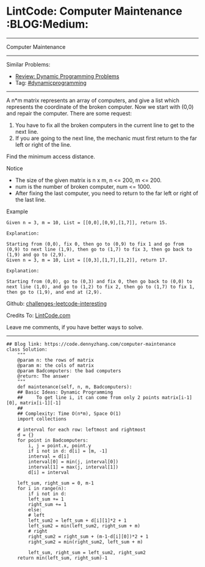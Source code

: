 
# LintCode: Computer Maintenance     :BLOG:Medium:

---

Computer Maintenance  

---

Similar Problems:  

-   [Review: Dynamic Programming Problems](https://code.dennyzhang.com/review-dynamicprogramming)
-   Tag: [#dynamicprogramming](https://code.dennyzhang.com/tag/dynamicprogramming)

---

A n\*m matrix represents an array of computers, and give a list which represents the coordinate of the broken computer. Now we start with (0,0) and repair the computer. There are some request:  

1.  You have to fix all the broken computers in the current line to get to the next line.
2.  If you are going to the next line, the mechanic must first return to the far left or right of the line.

Find the minimum access distance.  

Notice  

-   The size of the given matrix is n x m, n <= 200, m <= 200.
-   num is the number of broken computer, num <= 1000.
-   After fixing the last computer, you need to return to the far left or right of the last line.

Example  

    Given n = 3, m = 10, List = [[0,0],[0,9],[1,7]], return 15.
    
    Explanation:
    
    Starting from (0,0), fix 0, then go to (0,9) to fix 1 and go from (0,9) to next line (1,9), then go to (1,7) to fix 3, then go back to (1,9) and go to (2,9).
    Given n = 3, m = 10, List = [[0,3],[1,7],[1,2]], return 17.

    Explanation:
    
    Starting from (0,0), go to (0,3) and fix 0, then go back to (0,0) to next line (1,0), and go to (1,2) to fix 2, then go to (1,7) to fix 1, then go to (1,9), and end at (2,9).

Github: [challenges-leetcode-interesting](https://github.com/DennyZhang/challenges-leetcode-interesting/tree/master/problems/computer-maintenance)  

Credits To: [LintCode.com](http://www.lintcode.com/en/problem/computer-maintenance/)  

Leave me comments, if you have better ways to solve.  

---

    ## Blog link: https://code.dennyzhang.com/computer-maintenance
    class Solution:
        """
        @param n: the rows of matrix
        @param m: the cols of matrix
        @param Badcomputers: the bad computers 
        @return: The answer
        """
        def maintenance(self, n, m, Badcomputers):
    	## Basic Ideas: Dynamic Programming
    	##     To get line i, it can come from only 2 points matrix[i-1][0], matrix[i-1][-1]
    	##
    	## Complexity: Time O(n*m), Space O(1)
    	import collections
    
    	# interval for each row: leftmost and rightmost
    	d = {}
    	for point in Badcomputers:
    	    i, j = point.x, point.y
    	    if i not in d: d[i] = [m, -1]
    	    interval = d[i]
    	    interval[0] = min(j, interval[0])
    	    interval[1] = max(j, interval[1])
    	    d[i] = interval
    
    	left_sum, right_sum = 0, m-1
    	for i in range(n):
    	    if i not in d:
    		left_sum += 1
    		right_sum += 1
    	    else:
    		# left
    		left_sum2 = left_sum + d[i][1]*2 + 1
    		left_sum2 = min(left_sum2, right_sum + m)
    		# right
    		right_sum2 = right_sum + (m-1-d[i][0])*2 + 1
    		right_sum2 = min(right_sum2, left_sum + m)
    
    		left_sum, right_sum = left_sum2, right_sum2
    	return min(left_sum, right_sum)-1

